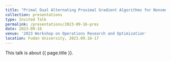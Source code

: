 ```yaml
---
title: "Primal Dual Alternating Proximal Gradient Algorithms for Nonsmooth Nonconvex Minimax Problems with Coupled Linear Constraints"
collection: presentations
type: Invited Talk
permalink: /presentations/2023-09-16-pres
date: 2023-09-16
venue: '2023 Workshop on Operations Research and Optimization'
location: Fudan University, 2023.09.16-17
---
```


This talk is about {{ page.title }}.
